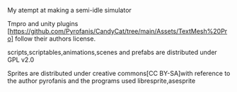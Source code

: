 My atempt at making a semi-idle simulator

Tmpro and unity plugins [https://github.com/Pyrofanis/CandyCat/tree/main/Assets/TextMesh%20Pro] follow their authors license.

scripts,scriptables,animations,scenes and prefabs are distributed under GPL v2.0

Sprites are distributed under creative commons[CC BY-SA]with reference to the author pyrofanis and the programs used libresprite,asesprite

